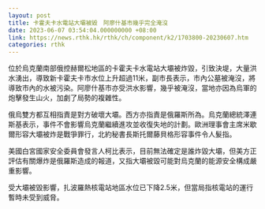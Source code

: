 ```yaml
---
layout: post
title: 卡霍夫卡水電站大壩被毀　阿廖什基市幾乎完全淹沒
date: 2023-06-07 03:54:04.000000000 +08:00
link: https://news.rthk.hk/rthk/ch/component/k2/1703800-20230607.htm
categories: rthk
---
```


位於烏克蘭南部俄控赫爾松地區的卡霍夫卡水電站大壩被炸毀，引致決堤，大量洪水湧出，導致新卡霍夫卡市水位上升超過11米，副市長表示，市內公墓被淹沒，將導致市內的水被污染。阿廖什基市亦受洪水影響，幾乎被淹沒，當地亦因為烏軍的炮擊發生山火，加劇了局勢的複雜性。

俄烏雙方都互相指責是對方破壞大壩。西方亦指責是俄羅斯所為。烏克蘭總統澤連斯基表示，事件不會影響烏克蘭繼續進攻並收復失地的計劃。歐洲理事會主席米歇爾形容大壩被炸是戰爭罪行，北約秘書長斯托爾藤貝格形容事件令人髮指。

美國白宮國家安全委員會發言人柯比表示，目前無法確定是誰炸毀大壩，但美方正評估有關爆炸是俄羅斯造成的報道，又指大壩被毀可能對烏克蘭的能源安全構成嚴重影響。

受大壩被毀影響，扎波羅熱核電站地區水位已下降2.5米，但當局指核電站的運行暫時未受到威脅。
